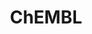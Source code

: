 ---
bigquery: https://console.cloud.google.com/bigquery?p=patents-public-data&d=ebi_chembl&page=dataset
citation: '"The ChEMBL database in 2017." Anna Gaulton, Anne Hersey, Michał Nowotka,
  A Patrícia Bento, Jon Chambers, David Mendez, Prudence Mutowo, Francis Atkinson,
  Louisa J Bellis, Elena Cibrián-Uhalte, Mark Davies, Nathan Dedman, Anneli Karlsson,
  María Paula Magariños, John P Overington, George Papadatos, Ines Smit, Andrew R
  Leach Nucleic acids Research (2017) 45 (Database Issue), D945-D954'
contributors: European Bioinformatics Institute
cost: None
description: ChEMBL Data is a manually curated database of small molecules used in
  drug discovery, including information about existing patented drugs.
documentation: 'schema: https://www.ebi.ac.uk/chembl/db_schema


  '
last_edit: 04/11/2022, 19:49:52
location: https://console.cloud.google.com/marketplace/product/google_patents_public_datasets/chembl
maintained_by: EMBL-EBI, an outstation of European Molecular Biology Laboratory
related_publications: '

  ChEMBL: towards direct deposition of bioassay data.


  Mendez D, Gaulton A, Bento AP, Chambers J, De Veij M, Félix E, Magariños MP, Mosquera
  JF, Mutowo P, Nowotka M, Gordillo-Marañón M, Hunter F, Junco L, Mugumbate G, Rodriguez-Lopez
  M, Atkinson F, Bosc N, Radoux CJ, Segura-Cabrera A, Hersey A, Leach AR.


  — Nucleic Acids Res. 2019; 47(D1):D930-D940. doi: 10.1093/nar/gky1075

  '
schema_fields:
- cx_logp
- who_name
- entity_type
- atc_code
- biocomp_id
- record_id
- cl_lincs_id
- ref_url
- creation_date
- mw_monoisotopic
- parent_molregno
- met_id
- drug_product_flag
- stem_class
- actsm_id
- annotation
- mol_atc_id
- mechanism_of_action
- job_id
- component_id
- class_type
- log_id
- normal_range_min
- set_name
- max_phase_for_ind
- pchembl_value
- domain_type
- relation
- qed_weighted
- lle
- molsyn_id
- assay_type
- target_mapping
- chirality
- standard_type
- num_ro5_violations
- cell_source_tissue
- trade_name
- target_desc
- pathway_key
- curation_comment
- data_validity_comment
- domain_id
- full_molformula
- le
- description
- warning_class
- sei
- protein_class_synonym
- who_extra
- approval_date
- result_flag
- activity_comment
- subgroup
- standard_relation
- dosed_ingredient
- withdrawn_year
- ridx
- research_stem
- assay_cell_type
- met_conversion
- chembl_id
- parameter_value
- domain_name
- hrac_class_id
- assay_param_id
- definition
- end_position
- mw_freebase
- mec_id
- cell_source_organism
- assay_category
- predbind_id
- black_box_warning
- ddd_units
- comp_go_id
- src_short_name
- standard_upper_value
- hbd_lipinski
- mol_frac_id
- title
- smarts
- db_version
- organism
- hbd
- confidence
- ad_type
- ddd_value
- year
- aidx
- usan_stem_id
- cell_name
- enzyme_name
- assay_organism
- mol_hrac_id
- variant_id
- path
- bto_id
- status
- mc_target_name
- polymer_flag
- molregno
- level1_description
- alert_set_id
- tid
- innovator_company
- stem
- version
- efo_term
- parent_type
- species_group_flag
- l5
- warning_country
- route
- num_alerts
- standard_inchi
- activity_count
- formulation_id
- irac_code
- l8
- protclasssyn_id
- assay_test_type
- src_id
- db_source
- ddd_admr
- published_units
- rgid
- indication_class
- withdrawn_flag
- usan_substem
- cpd_str_alert_id
- ddd_id
- sequence
- source
- parent_id
- cell_id
- uberon_id
- component_type
- comp_class_id
- updated_on
- ass_cls_map_id
- assay_strain
- updated_by
- site_residues
- frac_class_id
- assay_subcellular_fraction
- warning_description
- ro3_pass
- tissue_id
- standard_flag
- published_relation
- submission_date
- psa
- full_mwt
- bao_format
- first_approval
- oc_id
- component_synonym
- doc_type
- withdrawn_class
- cx_logd
- bao_endpoint
- l2
- molecular_mechanism
- issue
- alogp
- cidx
- company
- last_active
- nda_type
- tid_fixed
- availability_type
- name
- aromatic_rings
- mol_irac_id
- major_class
- chebi_par_id
- hrac_code
- src_compound_id
- acd_logd
- site_id
- irac_class_id
- curated_by
- efo_id
- metref_id
- indref_id
- target_type
- bei
- qudt_units
- warning_id
- idx
- mesh_id
- tbl
- cell_source_tax_id
- therapeutic_flag
- activity_id
- patent_id
- oral
- tax_id
- toid
- direct_interaction
- warning_year
- natural_product
- dosage_form
- first_page
- mecref_id
- cellosaurus_id
- acd_most_bpka
- action_type
- orig_description
- usan_stem_definition
- units
- publication_number
- met_comment
- pubmed_id
- sitecomp_id
- previous_company
- l4
- accession
- comments
- pref_name
- drug_record_id
- level4_description
- l3
- std_act_id
- assay_tax_id
- level5
- domain_description
- cell_description
- level3_description
- ref_type
- compd_id
- binding_site_comment
- acd_most_apka
- level4
- homologue
- alert_name
- assay_class_id
- src_description
- source_domain_id
- upper_value
- active_molregno
- doi
- site_name
- stat
- molecule_type
- published_type
- metabolite_record_id
- pathway_id
- warning_type
- enzyme_tid
- usan_year
- relationship
- uo_units
- prodrug
- level3
- rtb
- l7
- heavy_atoms
- parenteral
- num_lipinski_ro5_violations
- country
- warnref_id
- product_id
- level1
- l6
- acd_logp
- standard_inchi_key
- molfile
- volume
- l1
- inorganic_flag
- journal
- compsyn_id
- compound_name
- targrel_id
- patent_expire_date
- ddd_comment
- topical
- level2_description
- value
- selectivity_comment
- canonical_smiles
- related_tid
- syn_type
- mechanism_comment
- usan_stem
- cx_most_apka
- ingredient
- strength
- prediction_method
- res_stem_id
- max_phase
- mc_organism
- cell_ontology_id
- start_position
- type
- hba_lipinski
- patent_use_code
- label
- confidence_score
- first_in_class
- applicant_full_name
- priority
- mc_target_type
- last_page
- entity_id
- as_id
- alert_id
- relationship_desc
- level2
- parent_go_id
- patent_no
- assay_source
- authors
- parameter_type
- prod_pat_id
- hba
- drug_substance_flag
- mesh_heading
- downgraded
- go_id
- assay_id
- active_ingredient
- isoform
- assay_tissue
- text_value
- mc_target_accession
- class_level
- synonyms
- targcomp_id
- helm_notation
- withdrawn_reason
- ap_id
- src_assay_id
- sequence_md5sum
- potential_duplicate
- drugind_id
- compound_key
- withdrawn_country
- mutation
- structure_type
- assay_desc
- aspect
- relationship_type
- ref_id
- substrate_record_id
- cx_most_bpka
- delist_flag
- smid
- frac_code
- standard_text_value
- clo_id
- mc_tax_id
- doc_id
- protein_class_desc
- co_stem_id
- bao_id
- standard_units
- molecular_species
- abstract
- standard_value
- protein_class_id
- disease_efficacy
- short_name
- published_value
- normal_range_max
- caloha_id
shortname: chembl
tags:
- biotechnology
- health
- chemical
- bioinformatics
- medical
terms_of_use: CC BY-SA 3.0
title: ChEMBL
uuid: e232a192-965c-4ec9-904c-155b6dfe56c5
---